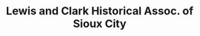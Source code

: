 ---
layout: repo
title: "Lewis and Clark Historical Assoc. of Sioux City"
id: 12408
permalink: repos/12408/
---